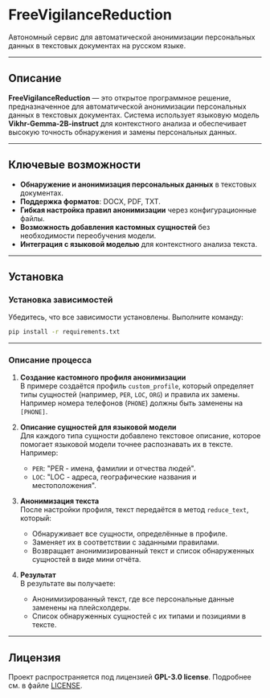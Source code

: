 # FreeVigilanceReduction

Автономный сервис для автоматической анонимизации персональных данных в текстовых документах на русском языке.

---

## Описание

**FreeVigilanceReduction** — это открытое программное решение, предназначенное для автоматической анонимизации персональных данных в текстовых документах. Система использует языковую модель **Vikhr-Gemma-2B-instruct** для контекстного анализа и обеспечивает высокую точность обнаружения и замены персональных данных.

---

## Ключевые возможности

- **Обнаружение и анонимизация персональных данных** в текстовых документах.
- **Поддержка форматов**: DOCX, PDF, TXT.
- **Гибкая настройка правил анонимизации** через конфигурационные файлы.
- **Возможность добавления кастомных сущностей** без необходимости переобучения модели.
- **Интеграция с языковой моделью** для контекстного анализа текста.

---

## Установка

### Установка зависимостей

Убедитесь, что все зависимости установлены. Выполните команду:

```bash
pip install -r requirements.txt
```

---

### Описание процесса

1. **Создание кастомного профиля анонимизации**  
   В примере создаётся профиль `custom_profile`, который определяет типы сущностей (например, `PER`, `LOC`, `ORG`) и правила их замены. Например номера телефонов (`PHONE`) должны быть заменены на `[PHONE]`.

2. **Описание сущностей для языковой модели**  
   Для каждого типа сущности добавлено текстовое описание, которое помогает языковой модели точнее распознавать их в тексте. Например:
   - `PER`: "PER - имена, фамилии и отчества людей".
   - `LOC`: "LOC - адреса, географические названия и местоположения".

4. **Анонимизация текста**  
   После настройки профиля, текст передаётся в метод `reduce_text`, который:
   - Обнаруживает все сущности, определённые в профиле.
   - Заменяет их в соответствии с заданными правилами.
   - Возвращает анонимизированный текст и список обнаруженных сущностей в виде мини отчёта.

5. **Результат**  
   В результате вы получаете:
   - Анонимизированный текст, где все персональные данные заменены на плейсхолдеры.
   - Список обнаруженных сущностей с их типами и позициями в тексте.

---

## Лицензия

Проект распространяется под лицензией **GPL-3.0 license**. Подробнее см. в файле [LICENSE](LICENSE).